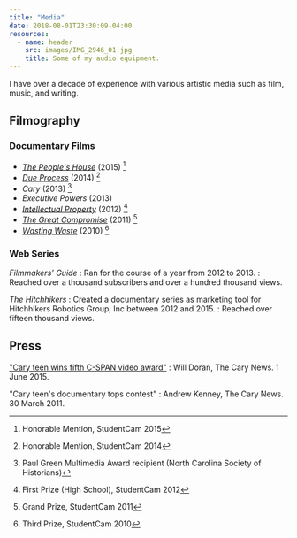```yaml
---
title: "Media"
date: 2018-08-01T23:30:09-04:00
resources:
  - name: header
    src: images/IMG_2946_01.jpg
    title: Some of my audio equipment.
---
```


I have over a decade of experience with various artistic media such as
film, music, and writing.

Filmography
-----------

### Documentary Films

+ [*The People's House*](http://www.viddler.com/v/6805fb13) (2015) [^ph]
+ [*Due Process*](http://www.viddler.com/v/3e83e938) (2014) [^dp]
+ *Cary* (2013) [^cary]
+ *Executive Powers* (2013)
+ [*Intellectual Property*](https://www.youtube.com/watch?v=c_SvgFo71x0) (2012) [^ip]
+ [*The Great Compromise*](https://www.c-span.org/video/?298275-27/the-great-compromise) (2011) [^gc]
+ [*Wasting Waste*](https://www.c-span.org/video/?292400-17/wasting-waste) (2010) [^ww]

### Web Series

*Filmmakers' Guide*
: Ran for the course of a year from 2012 to 2013.
: Reached over a thousand subscribers and over a hundred thousand views.

*The Hitchhikers*
: Created a documentary series as marketing tool for Hitchhikers Robotics Group, Inc between 2012 and 2015.
: Reached over fifteen thousand views.

<!--
### Contributions

+ Patrol Z --- Boy Scouts of America
+ AquaMorph Productions


Music
-----

["Thebes"](https://coalglazer.bandcamp.com/track/thebes)
: Thebes is inspired by the ancient Greek tragedy Antigone. The play, written by Sophocles many years ago, tells a tale of conflict between law and justice and a grave consequence of power. The piece was primarily created using a combination of additive synthesis and temporally distorted acoustic instruments.
-->

Press
-----

["Cary teen wins fifth C-SPAN video award"](https://www.newsobserver.com/news/local/community/cary-news/article22811496.html)
: Will Doran, The Cary News. 1 June 2015.

"Cary teen's documentary tops contest"
: Andrew Kenney, The Cary News. 30 March 2011.


[^ph]: Honorable Mention, StudentCam 2015

[^dp]: Honorable Mention, StudentCam 2014

[^ip]: First Prize (High School), StudentCam 2012

[^gc]: Grand Prize, StudentCam 2011

[^ww]: Third Prize, StudentCam 2010

[^cary]: Paul Green Multimedia Award recipient (North Carolina Society of Historians)
